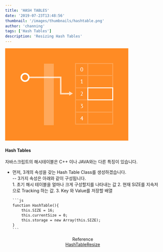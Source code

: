 ```yaml
---
title: 'HASH TABLES'
date: '2019-07-23T13:48:56'
thumbnail: '/images/thumbnails/hashtable.png'
author: 'channing'
tags: ['Hash Tables']
description: 'Resizing Hash Tables'
---
```


![hash](./hashtable.png)

#### Hash Tables

자바스크립트의 해시테이블은 C++ 이나 JAVA와는 다른 특징이 있습니다.

- 먼저, 3개의 속성을 갖는 Hash Table Class를 생성하겠습니다.<br>
  -- 3가지 속성은 아래와 같이 구성됩니다.<br> 1. 초기 해시 테이블을 얼마나 크게 구성할지를 나타내는 값 2. 현재 SIZE를 지속저으로 Tracking 하는 값. 3. Key 와 Value를 저장할 배열

      ```js
      function HashTable(){
          this.SIZE = 16;
          this.currentSize = 0;
          this.storage = new Array(this.SIZE);
      }
      ```

<center>

Reference <br>
[HashTableResize](https://medium.com/@sooeung2/hash-table-in-javascript-d213057711c2)

</center>
